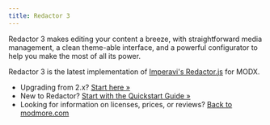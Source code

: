 ```yaml
---
title: Redactor 3
---
```


Redactor 3 makes editing your content a breeze, with straightforward media management, a clean theme-able interface, and a powerful configurator to help you make the most of all its power.

Redactor 3 is the latest implementation of [Imperavi's Redactor.js](https://imperavi.com/redactor/) for MODX. 

- Upgrading from 2.x? [Start here &raquo;](Upgrades/From_2.x)
- New to Redactor? [Start with the Quickstart Guide &raquo;](Quickstart)
- Looking for information on licenses, prices, or reviews? [Back to modmore.com](https://modmore.com/redactor/)
